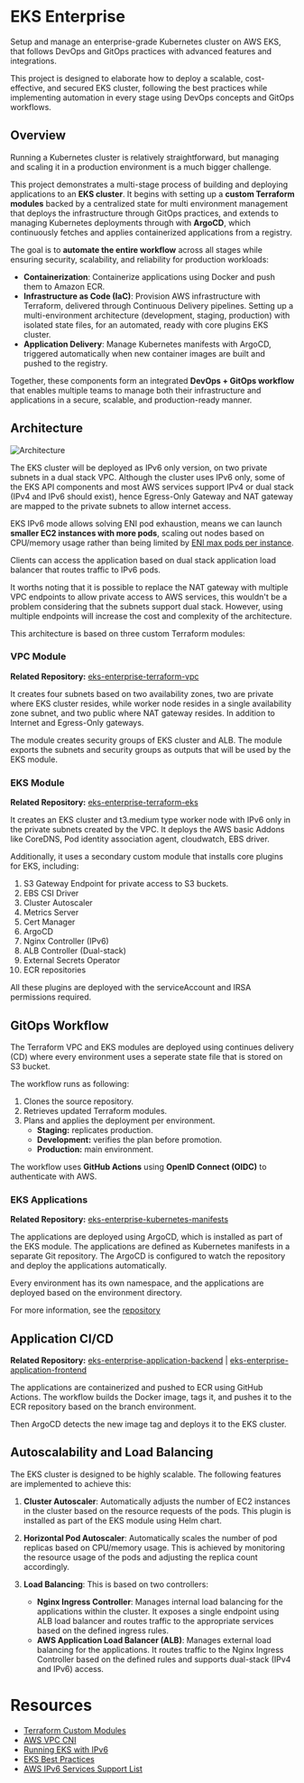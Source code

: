 # EKS Enterprise

Setup and manage an enterprise-grade Kubernetes cluster on AWS EKS, that follows DevOps and GitOps practices with advanced features and integrations.

This project is designed to elaborate how to deploy a scalable, cost-effective, and secured EKS cluster, following the best practices while implementing automation in every stage using DevOps concepts and GitOps workflows.

## Overview

Running a Kubernetes cluster is relatively straightforward, but managing and scaling it in a production environment is a much bigger challenge.

This project demonstrates a multi-stage process of building and deploying applications to an **EKS cluster**. It begins with setting up a **custom Terraform modules** backed by a centralized state for multi environment management that deploys the infrastructure through GitOps practices, and extends to managing Kubernetes deployments through with **ArgoCD**, which continuously fetches and applies containerized applications from a registry.

The goal is to **automate the entire workflow** across all stages while ensuring security, scalability, and reliability for production workloads: 
- **Containerization**: Containerize applications using Docker and push them to Amazon ECR.
- **Infrastructure as Code (IaC)**: Provision AWS infrastructure with Terraform, delivered through Continuous Delivery pipelines. Setting up a multi-environment architecture (development, staging, production) with isolated state files, for an automated, ready with core plugins EKS cluster.
- **Application Delivery**: Manage Kubernetes manifests with ArgoCD, triggered automatically when new container images are built and pushed to the registry.  

Together, these components form an integrated **DevOps + GitOps workflow** that enables multiple teams to manage both their infrastructure and applications in a secure, scalable, and production-ready manner.

## Architecture

![Architecture](/architecture.png)

The EKS cluster will be deployed as IPv6 only version, on two private subnets in a dual stack VPC. Although the cluster uses IPv6 only, some of the EKS API components and most AWS services support IPv4 or dual stack (IPv4 and IPv6 should exist), hence Egress-Only Gateway and NAT gateway are mapped to the private subnets to allow internet access.

EKS IPv6 mode allows solving ENI pod exhaustion, means we can launch **smaller EC2 instances with more pods**, scaling out nodes based on CPU/memory usage rather than being limited by [ENI max pods per instance](https://github.com/aws/amazon-vpc-cni-k8s/blob/master/misc/eni-max-pods.txt).

Clients can access the application based on dual stack application load balancer that routes traffic to IPv6 pods.

It worths noting that it is possible to replace the NAT gateway with multiple VPC endpoints to allow private access to AWS services, this wouldn't be a problem considering that the subnets support dual stack. However, using multiple endpoints will increase the cost and complexity of the architecture.

This architecture is based on three custom Terraform modules:

### VPC Module

**Related Repository:**
[eks-enterprise-terraform-vpc](https://github.com/obreo/eks-enterprise-terraform-vpc.git)

It creates four subnets based on two availability zones, two are private where EKS cluster resides, while worker node resides in a single availability zone subnet, and two public where NAT gateway resides. In addition to Internet and Egress-Only gateways.

The module creates security groups of EKS cluster and ALB. The module exports the subnets and security groups as outputs that will be used by the EKS module.

###  EKS Module

**Related Repository:**
[eks-enterprise-terraform-eks](https://github.com/obreo/eks-enterprise-terraform-eks.git)

It creates an EKS cluster and t3.medium type worker node with IPv6 only in the private subnets created by the VPC. It deploys the AWS basic Addons like CoreDNS, Pod identity association agent, cloudwatch, EBS driver.

Additionally, it uses a secondary custom module that installs core plugins for EKS, including:

1. S3 Gateway Endpoint for private access to S3 buckets.
2. EBS CSI Driver
3. Cluster Autoscaler
4. Metrics Server
5. Cert Manager
6. ArgoCD
7. Nginx Controller (IPv6)
8. ALB Controller (Dual-stack)
9. External Secrets Operator
10. ECR repositories

All these plugins are deployed with the serviceAccount and IRSA permissions required.

## GitOps Workflow

The Terraform VPC and EKS modules are deployed using continues delivery (CD) where every environment uses a seperate state file that is stored on S3 bucket.

The workflow runs as following:
1. Clones the source repository.
2. Retrieves updated Terraform modules.
3. Plans and applies the deployment per environment.
   * **Staging:** replicates production.
   * **Development:** verifies the plan before promotion.
   * **Production:** main environment.

The workflow uses **GitHub Actions** using **OpenID Connect (OIDC)** to authenticate with AWS.

### EKS Applications

**Related Repository:**
[eks-enterprise-kubernetes-manifests](https://github.com/obreo/eks-enterprise-kubernetes)

The applications are deployed using ArgoCD, which is installed as part of the EKS module. The applications are defined as Kubernetes manifests in a separate Git repository. The ArgoCD is configured to watch the repository and deploy the applications automatically.

Every environment has its own namespace, and the applications are deployed based on the environment directory.

For more information, see the [repository]()

## Application CI/CD

**Related Repository:**
[eks-enterprise-application-backend](https://github.com/obreo/eks-enterprise-application-backend) | [eks-enterprise-application-frontend](https://github.com/obreo/eks-enterprise-application-frontend)

The applications are containerized and pushed to ECR using GitHub Actions. The workflow builds the Docker image, tags it, and pushes it to the ECR repository based on the branch environment.

Then ArgoCD detects the new image tag and deploys it to the EKS cluster.

## Autoscalability and Load Balancing

The EKS cluster is designed to be highly scalable. The following features are implemented to achieve this:

1. **Cluster Autoscaler**: Automatically adjusts the number of EC2 instances in the cluster based on the resource requests of the pods. This plugin is installed as part of the EKS module using Helm chart.

2. **Horizontal Pod Autoscaler**: Automatically scales the number of pod replicas based on CPU/memory usage. This is achieved by monitoring the resource usage of the pods and adjusting the replica count accordingly.

3. **Load Balancing**: This is based on two controllers:
   * **Nginx Ingress Controller**: Manages internal load balancing for the applications within the cluster. It exposes a single endpoint using ALB load balancer and routes traffic to the appropriate services based on the defined ingress rules.
   * **AWS Application Load Balancer (ALB)**: Manages external load balancing for the applications. It routes traffic to the Nginx Ingress Controller based on the defined rules and supports dual-stack (IPv4 and IPv6) access.


# Resources
- [Terraform Custom Modules](https://github.com/obreo/iac-modules.git)
- [AWS VPC CNI](https://docs.aws.amazon.com/eks/latest/best-practices/vpc-cni.html)
- [Running EKS with IPv6](https://docs.aws.amazon.com/eks/latest/best-practices/ipv6.html)
- [EKS Best Practices](https://docs.aws.amazon.com/eks/latest/best-practices/)
- [AWS IPv6 Services Support List](https://docs.aws.amazon.com/vpc/latest/userguide/aws-ipv6-support.html)

